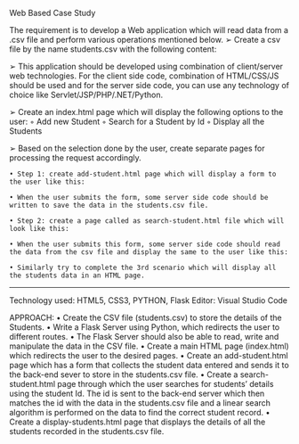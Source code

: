 Web Based Case Study 

The requirement is to develop a Web application which will read data from a .csv file and perform various operations mentioned below. 
➢ Create a csv file by the name students.csv with the following content: 

➢ This application should be developed using combination of client/server web technologies. For the client side code, combination of HTML/CSS/JS should be used and for the server side code, you can use any technology of choice like Servlet/JSP/PHP/.NET/Python. 

➢ Create an index.html page which will display the following options to the user:
        ◦ Add new Student
        ◦ Search for a Student by Id 
        ◦ Display all the Students 

➢ Based on the selection done by the user, create separate pages for processing the request accordingly.

    • Step 1: create add-student.html page which will display a form to the user like this:

    • When the user submits the form, some server side code should be written to save the data in the students.csv file. 
          
    • Step 2: create a page called as search-student.html file which will look like this: 

    • When the user submits this form, some server side code should read the data from the csv file and display the same to the user like this: 

    • Similarly try to complete the 3rd scenario which will display all the students data in an HTML page. 

----------------------------------------------------------------------------------------------------------------------------
Technology used: HTML5, CSS3, PYTHON, Flask
Editor: Visual Studio Code

APPROACH:
    • Create the CSV file (students.csv) to store the details of the Students.
    • Write a Flask Server using Python, which redirects the user to different routes.
    • The Flask Server should also be able to read, write and manipulate the data in the CSV file.
    • Create a main HTML page (index.html) which redirects the user to the desired pages.
    • Create an add-student.html page which has a form that collects the student data entered and sends it to the back-end sever to store in the students.csv file.
    • Create a search-student.html page through which the user searches for students’ details using the student Id. The id is sent to the back-end server which then matches the id with the data in the students.csv file and a linear search algorithm is performed on the data to find the correct student record.
    • Create a display-students.html page that displays the details of all the students recorded in the students.csv file.
